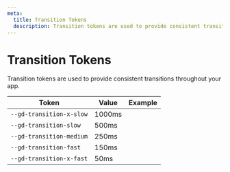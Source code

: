 ```yaml
---
meta:
  title: Transition Tokens
  description: Transition tokens are used to provide consistent transitions throughout your app.
---
```


# Transition Tokens

Transition tokens are used to provide consistent transitions throughout your app.

| Token                    | Value  | Example                                                                                       |
| ------------------------ | ------ | --------------------------------------------------------------------------------------------- |
| `--gd-transition-x-slow` | 1000ms | <div class="transition-demo" style="transition-duration: var(--gd-transition-x-slow);"></div> |
| `--gd-transition-slow`   | 500ms  | <div class="transition-demo" style="transition-duration: var(--gd-transition-slow);"></div>   |
| `--gd-transition-medium` | 250ms  | <div class="transition-demo" style="transition-duration: var(--gd-transition-medium);"></div> |
| `--gd-transition-fast`   | 150ms  | <div class="transition-demo" style="transition-duration: var(--gd-transition-fast);"></div>   |
| `--gd-transition-x-fast` | 50ms   | <div class="transition-demo" style="transition-duration: var(--gd-transition-x-fast);"></div> |
